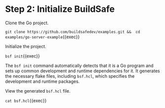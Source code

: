 # Step 2: Initialize BuildSafe

Clone the Go project.

`git clone https://github.com/buildsafedev/examples.git && 
cd examples/go-server-example`{{exec}}

Initialize the project.

`bsf init`{{exec}}

The `bsf init` command automatically detects that it is a Go program and sets up common development and runtime dependencies for it. It generates the necessary flake files, including `bsf.hcl`, which specifies the development and runtime packages.

View the generated `bsf.hcl` file.

`cat bsf.hcl`{{exec}}



